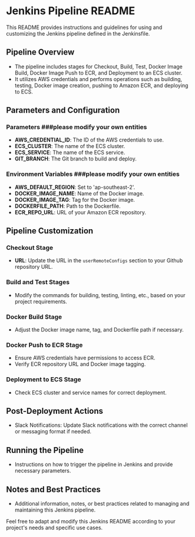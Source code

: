 # Jenkins Pipeline README

This README provides instructions and guidelines for using and customizing the Jenkins pipeline defined in the Jenkinsfile.

## Pipeline Overview
- The pipeline includes stages for Checkout, Build, Test, Docker Image Build, Docker Image Push to ECR, and Deployment to an ECS cluster.
- It utilizes AWS credentials and performs operations such as building, testing, Docker image creation, pushing to Amazon ECR, and deploying to ECS.

## Parameters and Configuration
### Parameters ###please modify your own entities
- **AWS_CREDENTIAL_ID**: The ID of the AWS credentials to use.
- **ECS_CLUSTER**: The name of the ECS cluster.
- **ECS_SERVICE**: The name of the ECS service.
- **GIT_BRANCH**: The Git branch to build and deploy.

### Environment Variables ###please modify your own entities
- **AWS_DEFAULT_REGION**: Set to 'ap-southeast-2'.
- **DOCKER_IMAGE_NAME**: Name of the Docker image.
- **DOCKER_IMAGE_TAG**: Tag for the Docker image.
- **DOCKERFILE_PATH**: Path to the Dockerfile.
- **ECR_REPO_URL**: URL of your Amazon ECR repository.

## Pipeline Customization
### Checkout Stage
- **URL**: Update the URL in the `userRemoteConfigs` section to your Github repository URL.

### Build and Test Stages
- Modify the commands for building, testing, linting, etc., based on your project requirements.

### Docker Build Stage
- Adjust the Docker image name, tag, and Dockerfile path if necessary.

### Docker Push to ECR Stage
- Ensure AWS credentials have permissions to access ECR.
- Verify ECR repository URL and Docker image tagging.

### Deployment to ECS Stage
- Check ECS cluster and service names for correct deployment.

## Post-Deployment Actions
- Slack Notifications: Update Slack notifications with the correct channel or messaging format if needed.

## Running the Pipeline
- Instructions on how to trigger the pipeline in Jenkins and provide necessary parameters.

## Notes and Best Practices
- Additional information, notes, or best practices related to managing and maintaining this Jenkins pipeline.

Feel free to adapt and modify this Jenkins README according to your project's needs and specific use cases.
